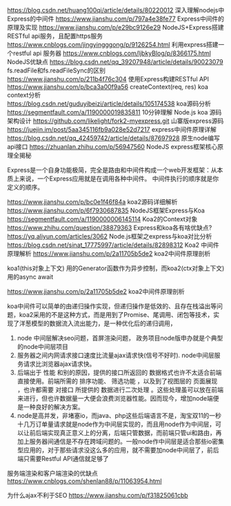 https://blog.csdn.net/huang100qi/article/details/80220012   深入理解nodejs中Express的中间件
https://www.jianshu.com/p/797a4e38fe77   Express中间件的原理及实现
https://www.jianshu.com/p/e29bc9126e29   NodeJS+Express搭建RESTful api服务，且配置https服务
https://www.cnblogs.com/jingyingggong/p/9126254.html   利用express搭建一个restful api 服务器
https://www.cnblogs.com/ljbkyBlog/p/8366175.html   NodeJS优缺点
https://blog.csdn.net/qq_39207948/article/details/90023079   fs.readFile和fs.readFileSync的区别
https://www.jianshu.com/p/211b4f76c304   使用Express构建RESTful API
https://www.jianshu.com/p/bca3a00f9a56   createContext(req, res)  koa context分析  
https://blog.csdn.net/guduyibeizi/article/details/105174538  koa源码分析  
https://segmentfault.com/a/1190000019835811    10分钟理解 Node.js koa 源码架构设计
https://github.com/likelight/fork2-myexpress.git   山寨版express源码
https://juejin.im/post/5aa345116fb9a028e52d7217   express中间件原理详解
https://blog.csdn.net/qq_42459742/article/details/87697928   原生node编写api接口
https://zhuanlan.zhihu.com/p/56947560   NodeJS express框架核心原理全揭秘

Express是一个自身功能极简，完全是路由和中间件构成一个web开发框架：从本质上来说，一个Express应用就是在调用各种中间件。
中间件执行的顺序就是你定义的顺序。

<!-- 由koa createContext()源码中的连等操作引起的思考   https://www.cnblogs.com/xxcanghai/p/4998076.html-->
<!-- js内部为了保证赋值语句的正确，会在一条赋值语句执行前，先把所有要赋值的引用地址取出一个副本，再依次赋值。  同一个变量这种，一般不用，只做不同变量连等赋值-->


<!-- 以下为express和koa的区别，原理区别等 -->
https://www.jianshu.com/p/bc0e1f46f84a  koa2源码详细解析
https://www.jianshu.com/p/6f7930687835     NodeJS框架Express与Koa
https://segmentfault.com/a/1190000006145114     Koa2的Context对象
https://www.zhihu.com/question/38879363         Express和koa各有啥优缺点?
https://yq.aliyun.com/articles/3062             Node.js框架之express与koa对比分析
https://blog.csdn.net/sinat_17775997/article/details/82898312     Koa2 中间件原理解析
https://www.jianshu.com/p/2a11705b5de2    koa2中间件原理剖析

koa1(this对象上下文) 用的Generator函数作为异步控制，而koa2(ctx对象上下文)用的async await

https://www.jianshu.com/p/2a11705b5de2      koa2中间件原理剖析

koa中间件可以简单的由递归操作实现，但递归操作是低效的、且存在栈溢出等问题，koa2采用的不是这种方式，而是用到了Promise、尾调用、闭包等技术，实现了洋葱模型的数据流入流出能力，是一种优化后的递归调用，





<!-- node中间层的意义 https://blog.csdn.net/qq_24147051/article/details/81325238  https://zhuanlan.zhihu.com/p/75843905-->
<!-- https://2014.jsconfchina.com/slides/herman-taobaoweb/index.html#/69  淘宝前后端分离实践 -->
1. node 中间层解决seo问题，首屏渲染问题， 政务项目node版申办就是个典型的node中间层项目
2. 服务器之间内网请求接口速度比流量ajax请求快(信号不好时).  node中间层服务请求比浏览器ajax请求快。
3. 后端出于 性能 和别的原因，提供的接口所返回的 数据格式也许不太适合前端 直接使用。前端所需的 排序功能、 筛选功能 ，以及到了视图层的 页面展现 ，也许都需要 对接口 所提供的 数据进行二次处理 。这些处理虽可以放在前端来进行，但也许数据量一大便会浪费浏览器性能。因而现今，增加node端便是一种良好的解决方案。
4. node是高并发，非堵塞io，而java、php这些后端语言不是，淘宝双11的一秒十几万订单量请求就是node作为中间层实现的，而且用node作为中间层，可以让前后端实现真正意义上的分离，后端只管数据，而前端只管ui和路由，再加上服务器间通信是不存在跨域问题的。一般node作中间层是适合那些io密集型应用的，对于那些请求没这么多的应用，就不需要加node中间层了，前后端只需要Restful API通信就足够了

服务端渲染和客户端渲染的优缺点      https://www.cnblogs.com/shenlan88/p/11063954.html

为什么ajax不利于SEO    https://www.jianshu.com/p/f31825061cbb
